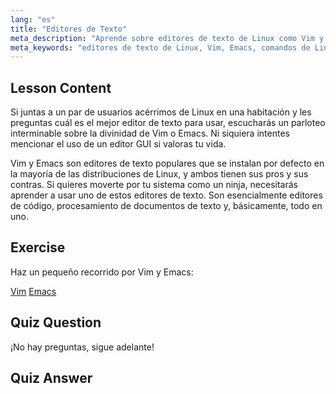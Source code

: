 ```yaml
---
lang: "es"
title: "Editores de Texto"
meta_description: "Aprende sobre editores de texto de Linux como Vim y Emacs. Descubre sus usos e importancia para la navegación del sistema. ¡Comienza tu viaje con los editores de texto de Linux!"
meta_keywords: "editores de texto de Linux, Vim, Emacs, comandos de Linux, tutorial de Linux, Linux para principiantes, guía de Linux"
---
```


## Lesson Content

Si juntas a un par de usuarios acérrimos de Linux en una habitación y les preguntas cuál es el mejor editor de texto para usar, escucharás un parloteo interminable sobre la divinidad de Vim o Emacs. Ni siquiera intentes mencionar el uso de un editor GUI si valoras tu vida.

Vim y Emacs son editores de texto populares que se instalan por defecto en la mayoría de las distribuciones de Linux, y ambos tienen sus pros y sus contras. Si quieres moverte por tu sistema como un ninja, necesitarás aprender a usar uno de estos editores de texto. Son esencialmente editores de código, procesamiento de documentos de texto y, básicamente, todo en uno.

## Exercise

Haz un pequeño recorrido por Vim y Emacs:

[Vim](http://www.vim.org/)
[Emacs](https://www.gnu.org/software/emacs/)

## Quiz Question

¡No hay preguntas, sigue adelante!

## Quiz Answer
